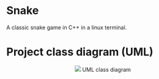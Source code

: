 # Snake
A classic snake game in C++ in a linux terminal.

# Project class diagram (UML)
<p align="center">
<img src="https://github.com/greg-lee-surf/Snake/blob/main/ClassDiagram.png)">  
UML class diagram
</p>
